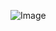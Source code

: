 ![Image](https://ftw.usatoday.com/wp-content/uploads/sites/90/2017/05/dwayne-fanny-pack.jpg?w=1000&h=600&crop=1) 